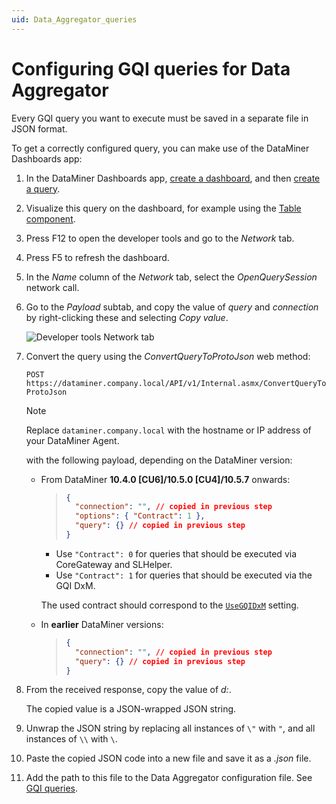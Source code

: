 ```yaml
---
uid: Data_Aggregator_queries
---
```


# Configuring GQI queries for Data Aggregator

Every GQI query you want to execute must be saved in a separate file in JSON format.

To get a correctly configured query, you can make use of the DataMiner Dashboards app:

1. In the DataMiner Dashboards app, [create a dashboard](xref:Creating_a_completely_new_dashboard), and then [create a query](xref:Creating_GQI_query).

1. Visualize this query on the dashboard, for example using the [Table component](xref:DashboardTable).

1. Press F12 to open the developer tools and go to the *Network* tab.

1. Press F5 to refresh the dashboard.

1. In the *Name* column of the *Network* tab, select the *OpenQuerySession* network call.

1. Go to the *Payload* subtab, and copy the value of *query* and *connection* by right-clicking these and selecting *Copy value*.

   ![Developer tools Network tab](~/user-guide/images/DataAggregatorCopyQuery.png)

1. Convert the query using the *ConvertQueryToProtoJson* web method:

   `POST https://dataminer.company.local/API/v1/Internal.asmx/ConvertQueryToProtoJson`

   > [!NOTE]
   > Replace `dataminer.company.local` with the hostname or IP address of your DataMiner Agent.

   with the following payload, depending on the DataMiner version:

   - From DataMiner **10.4.0 [CU6]/10.5.0 [CU4]/10.5.7** onwards:<!-- RN 42855 -->

     > ``` json
     > {
     >   "connection": "", // copied in previous step
     >   "options": { "Contract": 1 },
     >   "query": {} // copied in previous step
     > }
     > ```

     - Use `"Contract": 0` for queries that should be executed via CoreGateway and SLHelper.
     - Use `"Contract": 1` for queries that should be executed via the GQI DxM.

     The used contract should correspond to the [`UseGQIDxM`](xref:Data_Aggregator_settings#using-the-gqi-dxm-for-queries) setting.

   - In **earlier** DataMiner versions:

     > ``` json
     > {
     >   "connection": "", // copied in previous step
     >   "query": {} // copied in previous step
     > }
     > ```

1. From the received response, copy the value of *d:*.

   The copied value is a JSON-wrapped JSON string.

1. Unwrap the JSON string by replacing all instances of  `\"` with `"`, and all instances of `\\` with `\`.

1. Paste the copied JSON code into a new file and save it as a *.json* file.

1. Add the path to this file to the Data Aggregator configuration file. See [GQI queries](xref:Data_Aggregator_settings#gqi-queries).
